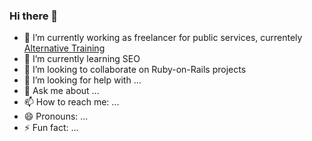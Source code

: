 ### Hi there 👋

- 🔭 I’m currently working as freelancer for public services, currentely [Alternative Training](https://github.com/mission-apprentissage/labonnealternance)
- 🌱 I’m currently learning SEO
- 👯 I’m looking to collaborate on Ruby-on-Rails projects
- 🤔 I’m looking for help with ...
- 💬 Ask me about ...
- 📫 How to reach me: ...
- 😄 Pronouns: ...
- ⚡ Fun fact: ...

